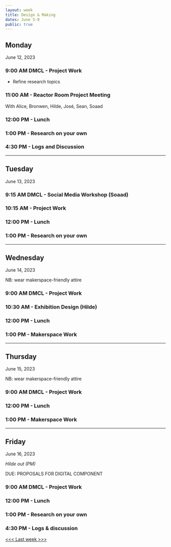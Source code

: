 ```yaml
---
layout: week
title: Design & Making
dates: June 5-9
public: true
---
```


## Monday
June 12, 2023

### 9:00 AM DMCL - Project Work
- Refine research topics

### 11:00 AM - Reactor Room Project Meeting
With Alice, Bronwen, Hilde, José, Sean, Soaad

### 12:00 PM - Lunch

### 1:00 PM - Research on your own

### 4:30 PM - Logs and Discussion

---

## Tuesday
June 13, 2023 

### 9:15 AM DMCL - Social Media Workshop (Soaad)

### 10:15 AM - Project Work

### 12:00 PM - Lunch

### 1:00 PM - Research on your own

---

## Wednesday
June 14, 2023

NB: wear makerspace-friendly attire

### 9:00 AM DMCL - Project Work

### 10:30 AM - Exhibition Design (Hilde)

### 12:00 PM - Lunch

### 1:00 PM - Makerspace Work

---

## Thursday
June 15, 2023

NB: wear makerspace-friendly attire

### 9:00 AM DMCL - Project Work

### 12:00 PM - Lunch

### 1:00 PM - Makerspace Work

---

## Friday
June 16, 2023

*Hilde out (PM)*

DUE: PROPOSALS FOR DIGITAL COMPONENT

### 9:00 AM DMCL - Project Work

### 12:00 PM - Lunch

### 1:00 PM - Research on your own

### 4:30 PM - Logs & discussion

[<<< Last week >>>]([02-design](https://github.com/digbmc/dssf-syll/blob/main/_weeks/02-design.md)) 

